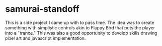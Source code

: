 # samurai-standoff
This is a side project I came up with to pass time. The idea was to create something with simplistic controls akin to Flappy Bird that puts the player into a "trance." This was also a good opportunity to develop skills drawing pixel art and javascript implementation. 
